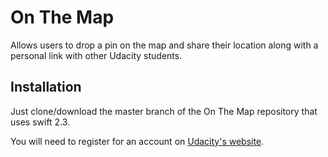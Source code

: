 # On The Map

Allows users to drop a pin on the map and share their location along with a personal link with other Udacity students.

## Installation 
Just clone/download the master branch of the On The Map repository that uses swift 2.3.

You will need to register for an account on [Udacity's website](https://www.udacity.com/).
